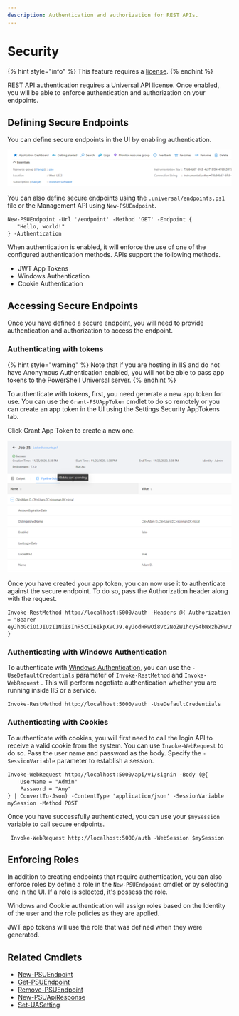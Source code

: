 ```yaml
---
description: Authentication and authorization for REST APIs.
---
```


# Security

{% hint style="info" %}
This feature requires a [license](../licensing.md).
{% endhint %}

REST API authentication requires a Universal API license. Once enabled, you will be able to enforce authentication and authorization on your endpoints.

## Defining Secure Endpoints

You can define secure endpoints in the UI by enabling authentication.

![](../.gitbook/assets/image%20%28188%29.png)

You can also define secure endpoints using the `.universal/endpoints.ps1` file or the Management API using `New-PSUEndpoint`.

```text
New-PSUEndpoint -Url '/endpoint' -Method 'GET' -Endpoint {
   "Hello, world!"
} -Authentication
```

When authentication is enabled, it will enforce the use of one of the configured authentication methods. APIs support the following methods.

* JWT App Tokens
* Windows Authentication 
* Cookie Authentication 

## Accessing Secure Endpoints

Once you have defined a secure endpoint, you will need to provide authentication and authorization to access the endpoint.

### Authenticating with tokens

{% hint style="warning" %}
Note that if you are hosting in IIS and do not have Anonymous Authentication enabled, you will not be able to pass app tokens to the PowerShell Universal server.
{% endhint %}

To authenticate with tokens, first, you need generate a new app token for use. You can use the `Grant-PSUAppToken` cmdlet to do so remotely or you can create an app token in the UI using the Settings  Security  AppTokens tab.

Click Grant App Token to create a new one.

![](../.gitbook/assets/image%20%28191%29.png)

Once you have created your app token, you can now use it to authenticate against the secure endpoint. To do so, pass the Authorization header along with the request.

```text
Invoke-RestMethod http://localhost:5000/auth -Headers @{ Authorization = "Bearer eyJhbGciOiJIUzI1NiIsInR5cCI6IkpXVCJ9.eyJodHRwOi8vc2NoZW1hcy54bWxzb2FwLm9yZy93cy8yMDA1LzA1L2lkZW50aXR5L2NsYWltcy9uYW1lIjoiQWRtaW4iLCJodHRwOi8vc2NoZW1hcy54bWxzb2FwLm9yZy93cy8yMDA1LzA1L2lkZW50aXR5L2NsYWltcy9oYXNoIjoiMWUyY2IzNzAtMmMyNS00ZDU5LTk4YzgtMzc5MTFjMDAyZmI5Iiwic3ViIjoiUG93ZXJTaGVsbFVuaXZlcnNhbCIsImh0dHA6Ly9zY2hlbWFzLm1pY3Jvc29mdC5jb20vd3MvMjAwOC8wNi9pZGVudGl0eS9jbGFpbXMvcm9sZSI6IkFkbWluaXN0cmF0b3IiLCJuYmYiOjE2MDU2NjEyNTUsImV4cCI6MTYzNzM2NzI1OCwiaXNzIjoiSXJvbm1hblNvZnR3YXJlIiwiYXVkIjoiUG" }
```

### Authenticating with Windows Authentication

To authenticate with [Windows Authentication](../config/security/#windows-authentication-in-iis), you can use the `-UseDefaultCredentials` parameter of `Invoke-RestMethod` and `Invoke-WebRequest` . This will perform negotiate authentication whether you are running inside IIS or a service.

```text
Invoke-RestMethod http://localhost:5000/auth -UseDefaultCredentials
```

### Authenticating with Cookies

To authenticate with cookies, you will first need to call the login API to receive a valid cookie from the system. You can use `Invoke-WebRequest` to do so. Pass the user name and password as the body. Specify the `-SessionVariable` parameter to establish a session.

```text
Invoke-WebRequest http://localhost:5000/api/v1/signin -Body (@{ 
    UserName = "Admin"
    Password = "Any"
} | ConvertTo-Json) -ContentType 'application/json' -SessionVariable mySession -Method POST
```

Once you have successfully authenticated, you can use your `$mySession` variable to call secure endpoints.

```text
 Invoke-WebRequest http://localhost:5000/auth -WebSession $mySession
```

## Enforcing Roles

In addition to creating endpoints that require authentication, you can also enforce roles by define a role in the `New-PSUEndpoint` cmdlet or by selecting one in the UI. If a role is selected, it's possess the role.

Windows and Cookie authentication will assign roles based on the Identity of the user and the role policies as they are applied.

JWT app tokens will use the role that was defined when they were generated.

## Related Cmdlets

* [New-PSUEndpoint](https://github.com/ironmansoftware/universal-docs/blob/master/cmdlets/Universal/New-PSUEndpoint.md)
* [Get-PSUEndpoint](https://github.com/ironmansoftware/universal-docs/blob/master/cmdlets/Universal/Get-PSUEndpoint.md)
* [Remove-PSUEndpoint](https://github.com/ironmansoftware/universal-docs/blob/master/cmdlets/Universal/Remove-PSUEndpoint.md)
* [New-PSUApiResponse](https://github.com/ironmansoftware/universal-docs/blob/master/cmdlets/Universal/New-PSUApiResponse.md)
* [Set-UASetting](https://github.com/ironmansoftware/universal-docs/blob/master/cmdlets/Universal/Set-UASetting.md)

